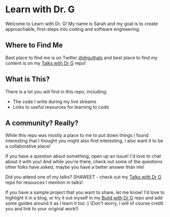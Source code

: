 # Learn with Dr. G

Welcome to Learn with Dr. G! My name is Sarah and my goal is to create approachable, first-steps into coding and software engineering. 

## Where to Find Me

Best place to find me is on Twitter [@drguthals](https://twitter.com/drguthals) and best place to find my content is on my [Talks with Dr G](https://guthals.com/talkswithdrg) repo!

## What is This?

There is a lot you will find in this repo, including:
- The code I write during my live streams
- Links to useful resources for learning to code

## A community? Really?

While this repo was mostly a place to me to put down things I found interesting that I thought you might also find interesting, I also want it to be a collaborative place!

If you have a question about something, open up an issue! I'd love to chat about it with you! And while you're there, check out some of the questions other folks have asked, maybe you have a better answer than me!

Did you attend one of my talks? SHAWEET - check out my [Talks with Dr G](https://guthals.com/talkswithdrg) repo for resources I mention in talks!

If you have a sample project that you want to share, let me know! I'd love to highlight it in a blog, or try it out myself in my [Build with Dr G](https://github.com/sguthals/buildwithdrg) repo and add some guides around it as I learn it too :) (Don't worry, I will of course credit you and link to your original work!)
